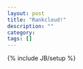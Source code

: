 ```yaml
---
layout: post
title: "Rankcloud!"
description: ""
category: 
tags: []
---
```

{% include JB/setup %}
